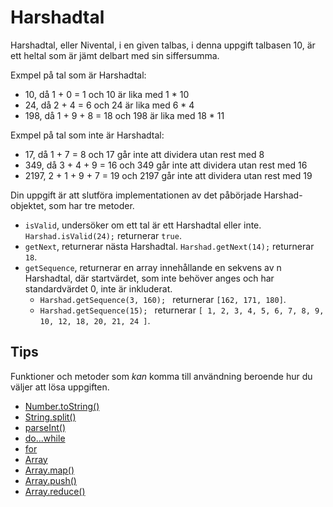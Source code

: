 # Harshadtal

Harshadtal, eller Nivental, i en given talbas, i denna uppgift talbasen 10, är ett heltal som är jämt delbart med sin siffersumma.

Exmpel på tal som är Harshadtal:

- 10, då 1 + 0 = 1 och 10 är lika med 1 * 10
- 24, då 2 + 4 = 6 och 24 är lika med 6 * 4
- 198, då 1 + 9 + 8 = 18 och 198 är lika med 18 * 11

Exmpel på tal som inte är Harshadtal:

- 17, då 1 + 7 = 8 och 17 går inte att dividera utan rest med 8
- 349, då 3 + 4 + 9 = 16 och 349 går inte att dividera utan rest med 16
- 2197, 2 + 1 + 9 + 7 = 19 och 2197 går inte att dividera utan rest med 19

Din uppgift är att slutföra implementationen av det påbörjade Harshad-objektet, som har tre metoder.

- `isValid`, undersöker om ett tal är ett Harshadtal eller inte. `Harshad.isValid(24);` returnerar `true`.
- `getNext`, returnerar nästa Harshadtal. `Harshad.getNext(14);` returnerar `18`.
- `getSequence`, returnerar en array innehållande en sekvens av n Harshadtal, där startvärdet, som inte behöver anges och har standardvärdet 0, inte är inkluderat. 
	- `Harshad.getSequence(3, 160); ` returnerar `[162, 171, 180]`.
	- `Harshad.getSequence(15); ` returnerar `[ 1, 2, 3, 4, 5, 6, 7, 8, 9, 10, 12, 18, 20, 21, 24 ]`.

## Tips

Funktioner och metoder som *kan* komma till användning beroende hur du väljer att lösa uppgiften.

- [Number.toString()](https://developer.mozilla.org/en-US/docs/Web/JavaScript/Reference/Global_Objects/Number/toString)
- [String.split()](https://developer.mozilla.org/en-US/docs/Web/JavaScript/Reference/Global_Objects/String/split)
- [parseInt()](https://developer.mozilla.org/en-US/docs/Web/JavaScript/Reference/Global_Objects/parseInt)
- [do...while](https://developer.mozilla.org/en-US/docs/Web/JavaScript/Guide/Loops_and_iteration#do...while_statement)
- [for](https://developer.mozilla.org/en-US/docs/Web/JavaScript/Guide/Loops_and_iteration#for_statement)
- [Array](https://developer.mozilla.org/en-US/docs/Web/JavaScript/Reference/Global_Objects/Array)
- [Array.map()](https://developer.mozilla.org/en-US/docs/Web/JavaScript/Reference/Global_Objects/Array/map)
- [Array.push()](https://developer.mozilla.org/en-US/docs/Web/JavaScript/Reference/Global_Objects/Array/push)
- [Array.reduce()](https://developer.mozilla.org/en-US/docs/Web/JavaScript/Reference/Global_Objects/Array/Reduce)
